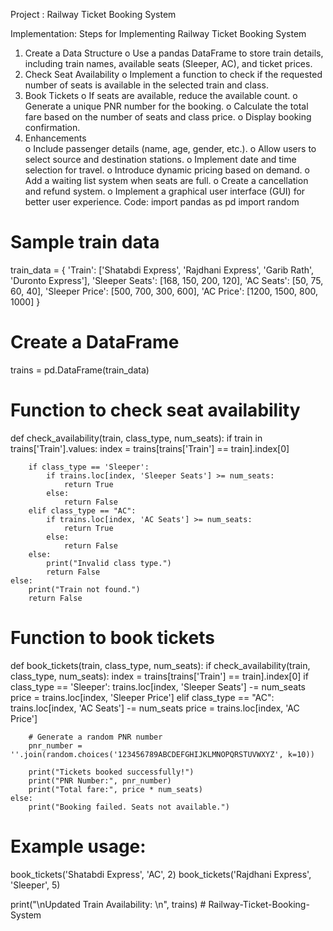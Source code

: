 Project : Railway Ticket Booking System


Implementation: 
Steps for Implementing Railway Ticket Booking System 
1. Create a Data Structure 
o Use a pandas DataFrame to store train details, including train names, available seats 
(Sleeper, AC), and ticket prices. 
2. Check Seat Availability 
o Implement a function to check if the requested number of seats is available in the 
selected train and class. 
3. Book Tickets 
o If seats are available, reduce the available count. 
o Generate a unique PNR number for the booking. 
o Calculate the total fare based on the number of seats and class price. 
o Display booking confirmation. 
4. Enhancements  
o Include passenger details (name, age, gender, etc.). 
o Allow users to select source and destination stations. 
o Implement date and time selection for travel. 
o Introduce dynamic pricing based on demand. 
o Add a waiting list system when seats are full. 
o Create a cancellation and refund system. 
o Implement a graphical user interface (GUI) for better user experience. 
Code: 
import pandas as pd 
import random 
# Sample train data 
train_data = { 
'Train': ['Shatabdi Express', 'Rajdhani Express', 'Garib Rath', 'Duronto Express'], 
'Sleeper Seats': [168, 150, 200, 120], 
'AC Seats': [50, 75, 60, 40], 
'Sleeper Price': [500, 700, 300, 600], 
'AC Price': [1200, 1500, 800, 1000] 
} 
# Create a DataFrame 
trains = pd.DataFrame(train_data) 
# Function to check seat availability 
def check_availability(train, class_type, num_seats): 
if train in trains['Train'].values: 
index = trains[trains['Train'] == train].index[0] 
 
 
 
        if class_type == 'Sleeper': 
            if trains.loc[index, 'Sleeper Seats'] >= num_seats: 
                return True 
            else: 
                return False 
        elif class_type == "AC": 
            if trains.loc[index, 'AC Seats'] >= num_seats: 
                return True 
            else: 
                return False 
        else: 
            print("Invalid class type.") 
            return False 
    else: 
        print("Train not found.") 
        return False 
 
# Function to book tickets 
def book_tickets(train, class_type, num_seats): 
    if check_availability(train, class_type, num_seats): 
        index = trains[trains['Train'] == train].index[0] 
        if class_type == 'Sleeper': 
            trains.loc[index, 'Sleeper Seats'] -= num_seats 
            price = trains.loc[index, 'Sleeper Price'] 
        elif class_type == "AC": 
            trains.loc[index, 'AC Seats'] -= num_seats 
            price = trains.loc[index, 'AC Price'] 
         
        # Generate a random PNR number 
        pnr_number = ''.join(random.choices('123456789ABCDEFGHIJKLMNOPQRSTUVWXYZ', k=10)) 
 
        print("Tickets booked successfully!") 
        print("PNR Number:", pnr_number) 
        print("Total fare:", price * num_seats) 
    else: 
        print("Booking failed. Seats not available.") 
 
# Example usage: 
book_tickets('Shatabdi Express', 'AC', 2) 
book_tickets('Rajdhani Express', 'Sleeper', 5) 
 
print("\nUpdated Train Availability: \n", trains) # Railway-Ticket-Booking-System

